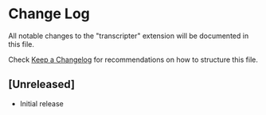 # Change Log

All notable changes to the "transcripter" extension will be documented in this file.

Check [Keep a Changelog](http://keepachangelog.com/) for recommendations on how to structure this file.

## [Unreleased]

- Initial release